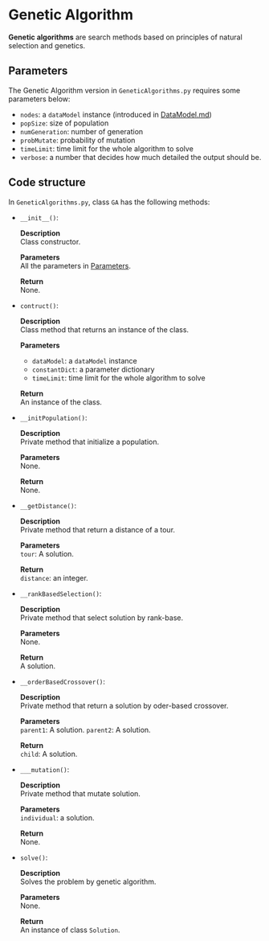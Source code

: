 # Genetic Algorithm

**Genetic algorithms** are search methods based on principles of natural selection and genetics.

## <a name="parameters"></a>Parameters
The Genetic Algorithm version in `GeneticAlgorithms.py` requires some parameters below:
- `nodes`: a `dataModel` instance (introduced in [DataModel.md](https://github.com/optimahus/TSP/blob/main/documentation/DataModel.md))
- `popSize`: size of population
- `numGeneration`: number of generation
- `probMutate`: probability of mutation
- `timeLimit`: time limit for the whole algorithm to solve
- `verbose`: a number that decides how much detailed the output should be.

## Code structure
In `GeneticAlgorithms.py`, class `GA` has the following methods:

- `__init__()`:

    **Description**\
        Class constructor.

    **Parameters**\
        All the parameters in [Parameters](#parameters).

    **Return**\
        None.

- `contruct()`:

    **Description**\
        Class method that returns an instance of the class.

    **Parameters**
    - `dataModel`: a `dataModel` instance
    - `constantDict`: a parameter dictionary
    - `timeLimit`: time limit for the whole algorithm to solve

    **Return**\
        An instance of the class.

- `__initPopulation()`:

    **Description**\
        Private method that initialize a population.

    **Parameters**\
        None.

    **Return**\
        None.

- `__getDistance()`:

    **Description**\
        Private method that return a distance of a tour.

    **Parameters**\
        `tour`: A solution.

    **Return**\
        `distance`: an integer.

- `__rankBasedSelection()`:

    **Description**\
        Private method that select solution by rank-base.

    **Parameters**\
       None.

    **Return**\
       A solution.

- `__orderBasedCrossover()`:

    **Description**\
        Private method that return a solution by oder-based crossover.

    **Parameters**\
        `parent1`: A solution.
        `parent2`: A solution.

    **Return**\
        `child`: A solution.

- `___mutation()`:

    **Description**\
        Private method that mutate solution.

    **Parameters**\
        `individual`: a solution.

    **Return**\
        None.
- `solve()`:

    **Description**\
        Solves the problem by genetic algorithm.

    **Parameters**\
        None.

    **Return**\
        An instance of class `Solution`.